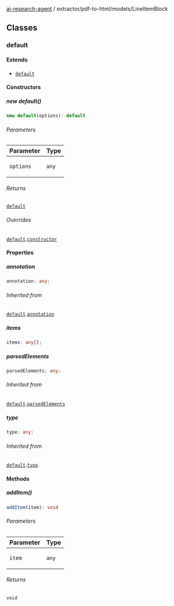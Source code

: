 [ai-research-agent](../../../modules.md) / extractor/pdf-to-html/models/LineItemBlock

## Classes

### default

#### Extends

- [`default`](PageItem.md#default)

#### Constructors

##### new default()

```ts
new default(options): default
```

###### Parameters

<table>
<thead>
<tr>
<th>Parameter</th>
<th>Type</th>
</tr>
</thead>
<tbody>
<tr>
<td>

`options`

</td>
<td>

`any`

</td>
</tr>
</tbody>
</table>

###### Returns

[`default`](LineItemBlock.md#default)

###### Overrides

[`default`](PageItem.md#default).[`constructor`](PageItem.md#constructors)

#### Properties

##### annotation

```ts
annotation: any;
```

###### Inherited from

[`default`](PageItem.md#default).[`annotation`](PageItem.md#annotation)

##### items

```ts
items: any[];
```

##### parsedElements

```ts
parsedElements: any;
```

###### Inherited from

[`default`](PageItem.md#default).[`parsedElements`](PageItem.md#parsedelements)

##### type

```ts
type: any;
```

###### Inherited from

[`default`](PageItem.md#default).[`type`](PageItem.md#type)

#### Methods

##### addItem()

```ts
addItem(item): void
```

###### Parameters

<table>
<thead>
<tr>
<th>Parameter</th>
<th>Type</th>
</tr>
</thead>
<tbody>
<tr>
<td>

`item`

</td>
<td>

`any`

</td>
</tr>
</tbody>
</table>

###### Returns

`void`
